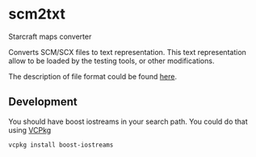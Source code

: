# scm2txt
Starcraft maps converter

Converts SCM/SCX files to text representation. This text representation allow to be loaded by the testing tools, or other modifications.

The description of file format could be found [here](www.starcraftai.com/wiki/CHK_Format).

## Development

You should have boost iostreams in your search path. You could do that using [VCPkg](http://github.com/Microsoft/vcpkg)

	vcpkg install boost-iostreams

